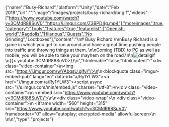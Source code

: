 {"name":"Busy-Richard","platform":"Unity","date":"Feb 2018","url":"","image":"images/projects/busy-richard/br.gif","videos":["https://www.youtube.com/watch?v=3CMdR88SuV0","https://i.imgur.com/Z3BPD4g.mp4"],"moreimages":true,"category":"Tools","features":true,"featurelist":["Openish-world","Ragdolls","Hilarious","Quests","No Grinding","Lootboxes"],"content":"\n# Busy Richard  \n\nBusy Richard is a game in which you get to run around and have a great time pushing people into traffic and throwing things at them.  \n\nComing (TBD) to PC as well as mobile, you will be able to take your mayhem on the road.\n\n![detailgif](/images/projects/busy-richard/br1.gif)  \n{{< youtube 3CMdR88SuV0>}}\n","htmlenable":false,"htmlcontent":"<div class=\"video-container\">\n<img src=\"https://i.imgur.com/wYAbqsU.gifv\"/>\n</div>\n<blockquote class=\"imgur-embed-pub\" lang=\"en\" data-id=\"a/Ry1YLW3\"><a href=\"//imgur.com/a/Ry1YLW3\"></a></blockquote><script async src=\"//s.imgur.com/min/embed.js\" charset=\"utf-8\"></script>\n<div class=\"video-container\">\n  <embed src=\"https://www.youtube.com/watch?v=3CMdR88SuV0\"></embed>\n</div>\n<div class=\"video-wrap\">\n  <div class=\"video-container\">\n    <iframe width=\"560\" height=\"315\" src=\"https://www.youtube.com/watch?v=3CMdR88SuV0\" frameborder=\"0\" allow=\"autoplay; encrypted-media\" allowfullscreen></iframe>\n  </div>\n</div>\n","type":"projects"}
